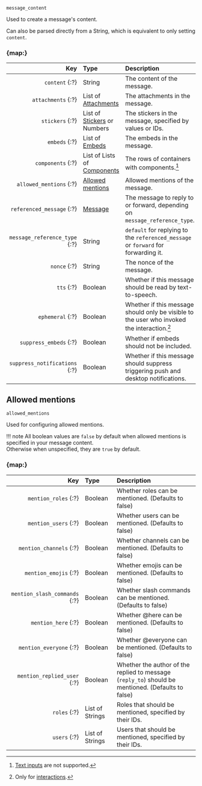 `message_content`

Used to create a message's content.

Can also be parsed directly from a String, which is equivalent to only setting `content`.


### {map:}

|                           Key | Type                                                              | Description                                                                                 |
|------------------------------:|:------------------------------------------------------------------|:--------------------------------------------------------------------------------------------|
|                `content` {:?} | String                                                            | The content of the message.                                                                 |
|            `attachments` {:?} | List of [Attachments](/parsables/attachment.md)                   | The attachments in the message.                                                             |
|               `stickers` {:?} | List of [Stickers](/values/sticker.md) or Numbers                 | The stickers in the message, specified by values or IDs.                                    |
|                 `embeds` {:?} | List of [Embeds](/parsables/embed.md)                             | The embeds in the message.                                                                  |
|             `components` {:?} | List of Lists of [Components](/parsables/components/component.md) | The rows of containers with components.[^1]                                                 |
|       `allowed_mentions` {:?} | [Allowed mentions](#allowed-mentions)                             | Allowed mentions of the message.                                                            |
|     `referenced_message` {:?} | [Message](/values/message.md)                                     | The message to reply to or forward, depending on `message_reference_type`.                  |
| `message_reference_type` {:?} | String                                                            | `default` for replying to the `referenced_message` or `forward` for forwarding it.          |
|                  `nonce` {:?} | String                                                            | The nonce of the message.                                                                   |
|                    `tts` {:?} | Boolean                                                           | Whether if this message should be read by text-to-speech.                                   |
|              `ephemeral` {:?} | Boolean                                                           | Whether if this message should only be visible to the user who invoked the interaction.[^2] |
|        `suppress_embeds` {:?} | Boolean                                                           | Whether if embeds should not be included.                                                   |
| `suppress_notifications` {:?} | Boolean                                                           | Whether if this message should suppress triggering push and desktop notifications.          |



## Allowed mentions

`allowed_mentions`

Used for configuring allowed mentions.

!!! note
    All boolean values are `false` by default when allowed mentions is specified in your message content.
    <br>
    Otherwise when unspecified, they are `true` by default.


### {map:}

|                           Key | Type            | Description                                                                                        |
|------------------------------:|:----------------|:---------------------------------------------------------------------------------------------------|
|          `mention_roles` {:?} | Boolean         | Whether roles can be mentioned. (Defaults to false)                                                |
|          `mention_users` {:?} | Boolean         | Whether users can be mentioned. (Defaults to false)                                                |
|       `mention_channels` {:?} | Boolean         | Whether channels can be mentioned. (Defaults to false)                                             |
|         `mention_emojis` {:?} | Boolean         | Whether emojis can be mentioned. (Defaults to false)                                               |
| `mention_slash_commands` {:?} | Boolean         | Whether slash commands can be mentioned. (Defaults to false)                                       |
|           `mention_here` {:?} | Boolean         | Whether @here can be mentioned. (Defaults to false)                                                |
|       `mention_everyone` {:?} | Boolean         | Whether @everyone can be mentioned. (Defaults to false)                                            |
|   `mention_replied_user` {:?} | Boolean         | Whether the author of the replied to message (`reply_to`) should be mentioned. (Defaults to false) |
|                  `roles` {:?} | List of Strings | Roles that should be mentioned, specified by their IDs.                                            |
|                  `users` {:?} | List of Strings | Users that should be mentioned, specified by their IDs.                                            |



[^1]: [Text inputs](/parsables/components/text-input.md) are not supported.
[^2]: Only for [interactions](/values/interactions/interaction.md).